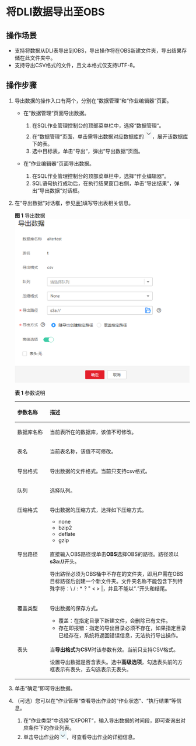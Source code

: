 # 将DLI数据导出至OBS<a name="dli_01_0010"></a>

## 操作场景<a name="section10579446195716"></a>

-   支持将数据从DLI表导出到OBS，导出操作将在OBS新建文件夹，导出结果存储在此文件夹中。
-   支持导出CSV格式的文件，且文本格式仅支持UTF-8。

## 操作步骤<a name="section42958999144515"></a>

1.  导出数据的操作入口有两个，分别在“数据管理“和“作业编辑器“页面。
    -   在“数据管理“页面导出数据。
        1.  在SQL作业管理控制台的顶部菜单栏中，选择“数据管理“。
        2.  在“数据管理“页面，单击需导出数据对应数据库的![](figures/zh-cn_image_0093946789.png)，展开该数据库下的表。
        3.  选中目标表，单击“导出“，弹出“导出数据“页面。

    -   在“作业编辑器“页面导出数据。
        1.  在SQL作业管理控制台的顶部菜单栏中，选择“作业编辑器“。
        2.  SQL语句执行成功后，在执行结果窗口右侧，单击“导出结果“，弹出“导出数据“对话框。


2.  在“导出数据“对话框，参见[表1](#table7742063143659)填写导出表相关信息。

    **图 1**  导出数据<a name="fig627344359518"></a>  
    ![](figures/导出数据.png "导出数据")

    **表 1**  参数说明

    <a name="table7742063143659"></a>
    <table><thead align="left"><tr id="row48986708143659"><th class="cellrowborder" valign="top" width="18.57%" id="mcps1.2.3.1.1"><p id="p8500389143659"><a name="p8500389143659"></a><a name="p8500389143659"></a>参数名称</p>
    </th>
    <th class="cellrowborder" valign="top" width="81.43%" id="mcps1.2.3.1.2"><p id="p17442940143659"><a name="p17442940143659"></a><a name="p17442940143659"></a>描述</p>
    </th>
    </tr>
    </thead>
    <tbody><tr id="row55162434145333"><td class="cellrowborder" valign="top" width="18.57%" headers="mcps1.2.3.1.1 "><p id="p21307823145337"><a name="p21307823145337"></a><a name="p21307823145337"></a>数据库名称</p>
    </td>
    <td class="cellrowborder" valign="top" width="81.43%" headers="mcps1.2.3.1.2 "><p id="p48212085145337"><a name="p48212085145337"></a><a name="p48212085145337"></a>当前表所在的数据库，该值不可修改。</p>
    </td>
    </tr>
    <tr id="row54786783145255"><td class="cellrowborder" valign="top" width="18.57%" headers="mcps1.2.3.1.1 "><p id="p5670283814532"><a name="p5670283814532"></a><a name="p5670283814532"></a>表名</p>
    </td>
    <td class="cellrowborder" valign="top" width="81.43%" headers="mcps1.2.3.1.2 "><p id="p2952718314532"><a name="p2952718314532"></a><a name="p2952718314532"></a>当前表名称，该值不可修改。</p>
    </td>
    </tr>
    <tr id="row59287839143659"><td class="cellrowborder" valign="top" width="18.57%" headers="mcps1.2.3.1.1 "><p id="p37585653143659"><a name="p37585653143659"></a><a name="p37585653143659"></a>导出格式</p>
    </td>
    <td class="cellrowborder" valign="top" width="81.43%" headers="mcps1.2.3.1.2 "><p id="p24539023143659"><a name="p24539023143659"></a><a name="p24539023143659"></a>导出数据的文件格式。当前只支持csv格式。</p>
    </td>
    </tr>
    <tr id="row33984858114535"><td class="cellrowborder" valign="top" width="18.57%" headers="mcps1.2.3.1.1 "><p id="p1310090114535"><a name="p1310090114535"></a><a name="p1310090114535"></a>队列</p>
    </td>
    <td class="cellrowborder" valign="top" width="81.43%" headers="mcps1.2.3.1.2 "><p id="p39008475114535"><a name="p39008475114535"></a><a name="p39008475114535"></a>选择队列。</p>
    </td>
    </tr>
    <tr id="row1774342414552"><td class="cellrowborder" valign="top" width="18.57%" headers="mcps1.2.3.1.1 "><p id="p2547309214552"><a name="p2547309214552"></a><a name="p2547309214552"></a>压缩格式</p>
    </td>
    <td class="cellrowborder" valign="top" width="81.43%" headers="mcps1.2.3.1.2 "><p id="p5005459614552"><a name="p5005459614552"></a><a name="p5005459614552"></a>导出数据的压缩方式，选择如下压缩方式。</p>
    <a name="ul35000658144913"></a><a name="ul35000658144913"></a><ul id="ul35000658144913"><li>none</li><li>bzip2</li><li>deflate</li><li>gzip</li></ul>
    </td>
    </tr>
    <tr id="row6367025143659"><td class="cellrowborder" valign="top" width="18.57%" headers="mcps1.2.3.1.1 "><p id="p3346061614541"><a name="p3346061614541"></a><a name="p3346061614541"></a>导出路径</p>
    </td>
    <td class="cellrowborder" valign="top" width="81.43%" headers="mcps1.2.3.1.2 "><p id="p49681383144515"><a name="p49681383144515"></a><a name="p49681383144515"></a>直接输入OBS路径或单击<span class="uicontrol" id="uicontrol1396964102751"><a name="uicontrol1396964102751"></a><a name="uicontrol1396964102751"></a><b>OBS</b></span>选择OBS的路径。路径须以<span class="parmname" id="parmname64912034172226"><a name="parmname64912034172226"></a><a name="parmname64912034172226"></a><b>s3a://</b></span>开头。</p>
    <p id="p62815158203646"><a name="p62815158203646"></a><a name="p62815158203646"></a>导出路径必须为OBS桶中不存在的文件夹，即用户需在OBS目标路径后创建一个新文件夹。文件夹名称不能包含下列特殊字符：\ / : * ? " &lt; &gt; |，并且不能以“.”开头和结尾。</p>
    </td>
    </tr>
    <tr id="row48430784114641"><td class="cellrowborder" valign="top" width="18.57%" headers="mcps1.2.3.1.1 "><p id="p30579455114641"><a name="p30579455114641"></a><a name="p30579455114641"></a>覆盖类型</p>
    </td>
    <td class="cellrowborder" valign="top" width="81.43%" headers="mcps1.2.3.1.2 "><p id="p61016786114641"><a name="p61016786114641"></a><a name="p61016786114641"></a>导出数据的保存方式。</p>
    <a name="ul625034191496"></a><a name="ul625034191496"></a><ul id="ul625034191496"><li>覆盖：在指定目录下新建文件，会删除已有文件。</li><li>存在即报错：指定的导出目录必须不存在，如果指定目录已经存在，系统将返回错误信息，无法执行导出操作。</li></ul>
    </td>
    </tr>
    <tr id="row1218154413337"><td class="cellrowborder" valign="top" width="18.57%" headers="mcps1.2.3.1.1 "><p id="p44720296144515"><a name="p44720296144515"></a><a name="p44720296144515"></a>表头</p>
    </td>
    <td class="cellrowborder" valign="top" width="81.43%" headers="mcps1.2.3.1.2 "><p id="p1262888185911"><a name="p1262888185911"></a><a name="p1262888185911"></a>当<span class="parmname" id="parmname3628138105919"><a name="parmname3628138105919"></a><a name="parmname3628138105919"></a><b>导出格式</b></span>为<span class="parmvalue" id="parmvalue146286818592"><a name="parmvalue146286818592"></a><a name="parmvalue146286818592"></a><b>CSV</b></span>时该参数有效。当前只支持CSV格式。</p>
    <p id="p37255200172441"><a name="p37255200172441"></a><a name="p37255200172441"></a>设置导出数据是否含表头。选中<span class="parmvalue" id="parmvalue51149381152733"><a name="parmvalue51149381152733"></a><a name="parmvalue51149381152733"></a><b>高级选项</b></span>，勾选表头前的方框表示有表头，去勾选表示无表头。</p>
    </td>
    </tr>
    </tbody>
    </table>

3.  单击“确定“即可导出数据。
4.  （可选）您可以在“作业管理“查看导出作业的“作业状态“、“执行结果“等信息。
    1.  在“作业类型“中选择“EXPORT“，输入导出数据的时间段，即可查询出对应条件下的作业列表。
    2.  单击导出作业的![](figures/zh-cn_image_0093946889.png)，可查看导出作业的详细信息。


